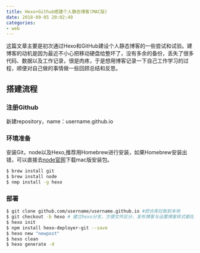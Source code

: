 ```yaml
---
title: Hexo+Github搭建个人静态博客(MAC版)
date: 2018-09-05 20:02:49
categories: 
- web
---
```


 这篇文章主要是初次通过Hexo和GitHub建设个人静态博客的一些尝试和试验。建博客的动机是因为最近不小心把移动硬盘给整坏了，没有多余的备份，丢失了很多代码、数据以及工作记录，很是肉疼，于是想用博客记录一下自己工作学习的过程，顺便对自己做的事情做一些回顾总结和反思。

## 搭建流程

### 注册Github
新建repository，name：username.github.io

### 环境准备
安装Git，node以及Hexo,推荐用Homebrew进行安装，如果Homebrew安装出错，可以直接去[node官网](https://nodejs.org/en/)下载mac版安装包。

```bash
$ brew install git
$ brew install node
$ nmp install -g hexo
```

### 部署
```bash
$ git clone github.com/username/username.github.io #把仓库拉取到本地
$ git checkout -b hexo # 建立hexo分支，方便文件区分，发布博客与设置博客样式都在该分支下进行
$ hexo init
$ npm install hexo-deployer-git --save
$ hexo new "newpost"
$ hexo clean
$ hexo generate -d
```

